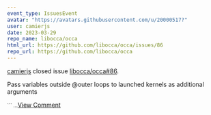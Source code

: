```yaml
---
event_type: IssuesEvent
avatar: "https://avatars.githubusercontent.com/u/20000517?"
user: camierjs
date: 2023-03-29
repo_name: libocca/occa
html_url: https://github.com/libocca/occa/issues/86
repo_url: https://github.com/libocca/occa
---
```


<a href='https://github.com/camierjs' target='_blank'>camierjs</a> closed issue <a href='https://github.com/libocca/occa/issues/86' target='_blank'>libocca/occa#86</a>.

<p>Pass variables outside @outer loops to launched kernels as additional arguments</p><small>```...</small><a href='https://github.com/libocca/occa/issues/86' target='_blank'>View Comment</a>